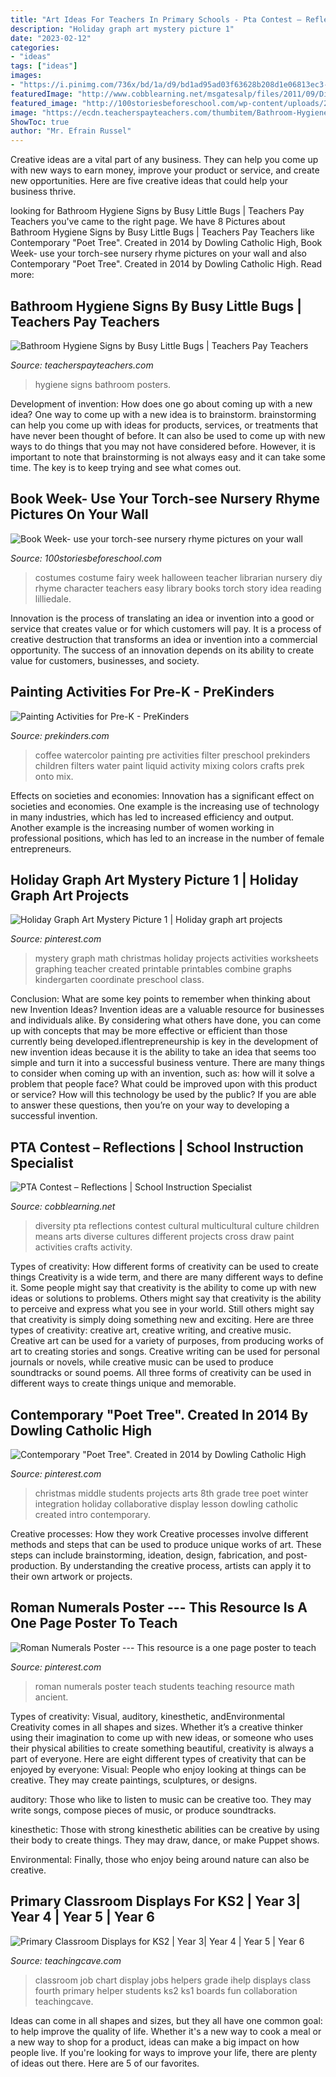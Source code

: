 ```yaml
---
title: "Art Ideas For Teachers In Primary Schools - Pta Contest – Reflections"
description: "Holiday graph art mystery picture 1"
date: "2023-02-12"
categories:
- "ideas"
tags: ["ideas"]
images:
- "https://i.pinimg.com/736x/bd/1a/d9/bd1ad95ad03f63628b208d1e06813ec3--middle-school-art-arts-integration.jpg"
featuredImage: "http://www.cobblearning.net/msgatesalp/files/2011/09/Diversity-means.jpg"
featured_image: "http://100storiesbeforeschool.com/wp-content/uploads/2015/08/book-fairy-costume--e1440744723323-225x300.jpg"
image: "https://ecdn.teacherspayteachers.com/thumbitem/Bathroom-Hygiene-Signs-1424919-1500875429/original-1424919-3.jpg"
ShowToc: true
author: "Mr. Efrain Russel"
---
```



Creative ideas are a vital part of any business. They can help you come up with new ways to earn money, improve your product or service, and create new opportunities. Here are five creative ideas that could help your business thrive.

	

		
looking for Bathroom Hygiene Signs by Busy Little Bugs | Teachers Pay Teachers you've came to the right page. We have 8 Pictures about Bathroom Hygiene Signs by Busy Little Bugs | Teachers Pay Teachers like Contemporary &quot;Poet Tree&quot;. Created in 2014 by Dowling Catholic High, Book Week- use your torch-see nursery rhyme pictures on your wall and also Contemporary &quot;Poet Tree&quot;. Created in 2014 by Dowling Catholic High. Read more:
		
    
## Bathroom Hygiene Signs By Busy Little Bugs | Teachers Pay Teachers

<img loading=lazy src="https://ecdn.teacherspayteachers.com/thumbitem/Bathroom-Hygiene-Signs-1424919-1500875429/original-1424919-3.jpg" onerror="this.onerror=null;this.src='https://tse3.mm.bing.net/th?id=OIP.X56m1XXp4vFswxjv2U0QGAAAAA&amp;pid=15.1';" alt="Bathroom Hygiene Signs by Busy Little Bugs | Teachers Pay Teachers">

_Source: teacherspayteachers.com_

>hygiene signs bathroom posters. 

	

Development of invention: How does one go about coming up with a new idea?
One way to come up with a new idea is to brainstorm. brainstorming can help you come up with ideas for products, services, or treatments that have never been thought of before. It can also be used to come up with new ways to do things that you may not have considered before. However, it is important to note that brainstorming is not always easy and it can take some time. The key is to keep trying and see what comes out.

    
## Book Week- Use Your Torch-see Nursery Rhyme Pictures On Your Wall

<img loading=lazy src="http://100storiesbeforeschool.com/wp-content/uploads/2015/08/book-fairy-costume--e1440744723323-225x300.jpg" onerror="this.onerror=null;this.src='https://tse3.mm.bing.net/th?id=OIP.NZSanCCsktE9c2YH9SArNwHaFj&amp;pid=15.1';" alt="Book Week- use your torch-see nursery rhyme pictures on your wall">

_Source: 100storiesbeforeschool.com_

>costumes costume fairy week halloween teacher librarian nursery diy rhyme character teachers easy library books torch story idea reading lilliedale. 

	

Innovation is the process of translating an idea or invention into a good or service that creates value or for which customers will pay. It is a process of creative destruction that transforms an idea or invention into a commercial opportunity. The success of an innovation depends on its ability to create value for customers, businesses, and society.

    
## Painting Activities For Pre-K - PreKinders

<img loading=lazy src="http://www.prekinders.com/wp-content/uploads/2009/09/watercolor-coffee-filter.png" onerror="this.onerror=null;this.src='https://tse2.mm.bing.net/th?id=OIP.PKcmsnfVNfXIgdwaRo9ofgHaIJ&amp;pid=15.1';" alt="Painting Activities for Pre-K - PreKinders">

_Source: prekinders.com_

>coffee watercolor painting pre activities filter preschool prekinders children filters water paint liquid activity mixing colors crafts prek onto mix. 

	

Effects on societies and economies:
Innovation has a significant effect on societies and economies. One example is the increasing use of technology in many industries, which has led to increased efficiency and output. Another example is the increasing number of women working in professional positions, which has led to an increase in the number of female entrepreneurs.

    
## Holiday Graph Art Mystery Picture 1 | Holiday Graph Art Projects

<img loading=lazy src="https://s-media-cache-ak0.pinimg.com/736x/87/90/4b/87904bdd1ea8acccfbf37f230724b200.jpg" onerror="this.onerror=null;this.src='https://tse1.mm.bing.net/th?id=OIP.xjpId80yBIly4N7wlxtNpwHaJ6&amp;pid=15.1';" alt="Holiday Graph Art Mystery Picture 1 | Holiday graph art projects">

_Source: pinterest.com_

>mystery graph math christmas holiday projects activities worksheets graphing teacher created printable printables combine graphs kindergarten coordinate preschool class. 

	

Conclusion: What are some key points to remember when thinking about new Invention Ideas?
Invention ideas are a valuable resource for businesses and individuals alike. By considering what others have done, you can come up with concepts that may be more effective or efficient than those currently being developed.iflentrepreneurship is key in the development of new invention ideas because it is the ability to take an idea that seems too simple and turn it into a successful business venture. There are many things to consider when coming up with an invention, such as: how will it solve a problem that people face? What could be improved upon with this product or service? How will this technology be used by the public? If you are able to answer these questions, then you’re on your way to developing a successful invention.

    
## PTA Contest – Reflections | School Instruction Specialist

<img loading=lazy src="http://www.cobblearning.net/msgatesalp/files/2011/09/Diversity-means.jpg" onerror="this.onerror=null;this.src='https://tse2.mm.bing.net/th?id=OIP.S3w8p6i6Jx_7CYkzHQgjIAHaIq&amp;pid=15.1';" alt="PTA Contest – Reflections | School Instruction Specialist">

_Source: cobblearning.net_

>diversity pta reflections contest cultural multicultural culture children means arts diverse cultures different projects cross draw paint activities crafts activity. 

	

Types of creativity: How different forms of creativity can be used to create things
Creativity is a wide term, and there are many different ways to define it. Some people might say that creativity is the ability to come up with new ideas or solutions to problems. Others might say that creativity is the ability to perceive and express what you see in your world. Still others might say that creativity is simply doing something new and exciting. Here are three types of creativity: creative art, creative writing, and creative music.
Creative art can be used for a variety of purposes, from producing works of art to creating stories and songs. Creative writing can be used for personal journals or novels, while creative music can be used to produce soundtracks or sound poems. All three forms of creativity can be used in different ways to create things unique and memorable.

    
## Contemporary &quot;Poet Tree&quot;. Created In 2014 By Dowling Catholic High

<img loading=lazy src="https://i.pinimg.com/736x/bd/1a/d9/bd1ad95ad03f63628b208d1e06813ec3--middle-school-art-arts-integration.jpg" onerror="this.onerror=null;this.src='https://tse3.mm.bing.net/th?id=OIP.3Uj5FzSa_sryBkPw9C2hbQHaJ4&amp;pid=15.1';" alt="Contemporary &quot;Poet Tree&quot;. Created in 2014 by Dowling Catholic High">

_Source: pinterest.com_

>christmas middle students projects arts 8th grade tree poet winter integration holiday collaborative display lesson dowling catholic created intro contemporary. 

	

Creative processes: How they work
Creative processes involve different methods and steps that can be used to produce unique works of art. These steps can include brainstorming, ideation, design, fabrication, and post-production. By understanding the creative process, artists can apply it to their own artwork or projects.

    
## Roman Numerals Poster --- This Resource Is A One Page Poster To Teach

<img loading=lazy src="https://i.pinimg.com/736x/00/d9/4e/00d94e8a183476625c1c7a43fd43a704--roman-numerals-first-page.jpg" onerror="this.onerror=null;this.src='https://tse4.mm.bing.net/th?id=OIP.MSxCyp5nGLo6D9FSUGyKBwAAAA&amp;pid=15.1';" alt="Roman Numerals Poster --- This resource is a one page poster to teach">

_Source: pinterest.com_

>roman numerals poster teach students teaching resource math ancient. 

	

Types of creativity: Visual, auditory, kinesthetic, andEnvironmental
Creativity comes in all shapes and sizes. Whether it’s a creative thinker using their imagination to come up with new ideas, or someone who uses their physical abilities to create something beautiful, creativity is always a part of everyone. Here are eight different types of creativity that can be enjoyed by everyone: 
Visual: People who enjoy looking at things can be creative. They may create paintings, sculptures, or designs.

 auditory: Those who like to listen to music can be creative too. They may write songs, compose pieces of music, or produce soundtracks.

kinesthetic: Those with strong kinesthetic abilities can be creative by using their body to create things. They may draw, dance, or make Puppet shows.

Environmental: Finally, those who enjoy being around nature can also be creative.

    
## Primary Classroom Displays For KS2 | Year 3| Year 4 | Year 5 | Year 6

<img loading=lazy src="https://www.teachingcave.com/wp-content/uploads/2013/10/ihelp.jpg" onerror="this.onerror=null;this.src='https://tse2.mm.bing.net/th?id=OIP.jz-K9hgKZfxAyzBIi7K_ZQHaJ3&amp;pid=15.1';" alt="Primary Classroom Displays for KS2 | Year 3| Year 4 | Year 5 | Year 6">

_Source: teachingcave.com_

>classroom job chart display jobs helpers grade ihelp displays class fourth primary helper students ks2 ks1 boards fun collaboration teachingcave. 

	

Ideas can come in all shapes and sizes, but they all have one common goal: to help improve the quality of life. Whether it's a new way to cook a meal or a new way to shop for a product, ideas can make a big impact on how people live. If you're looking for ways to improve your life, there are plenty of ideas out there. Here are 5 of our favorites.

